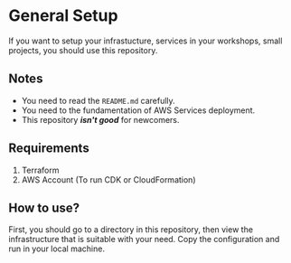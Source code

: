 # General Setup

If you want to setup your infrastucture, services in your workshops, small projects, you should use this repository.

## Notes

- You need to read the `README.md` carefully.
- You need to the fundamentation of AWS Services deployment.
- This repository **_isn't good_** for newcomers.

## Requirements

1. Terraform
2. AWS Account (To run CDK or CloudFormation)

## How to use?

First, you should go to a directory in this repository, then view the infrastructure that is suitable with your need. Copy the configuration and run in your local machine.
